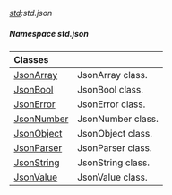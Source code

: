 _[std](../../modules/std/std-module.md):std.json_
##### Namespace std.json

| Classes | |
|:---|:---|
| [JsonArray](std-json-jsonarray.md) | JsonArray class. |
| [JsonBool](std-json-jsonbool.md) | JsonBool class. |
| [JsonError](std-json-jsonerror.md) | JsonError class. |
| [JsonNumber](std-json-jsonnumber.md) | JsonNumber class. |
| [JsonObject](std-json-jsonobject.md) | JsonObject class. |
| [JsonParser](std-json-jsonparser.md) | JsonParser class. |
| [JsonString](std-json-jsonstring.md) | JsonString class. |
| [JsonValue](std-json-jsonvalue.md) | JsonValue class. |
